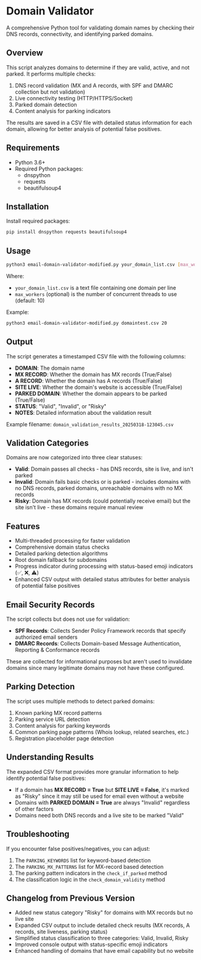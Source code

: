 # Domain Validator

A comprehensive Python tool for validating domain names by checking their DNS records, connectivity, and identifying parked domains.

## Overview

This script analyzes domains to determine if they are valid, active, and not parked. It performs multiple checks:

1. DNS record validation (MX and A records, with SPF and DMARC collection but not validation)
2. Live connectivity testing (HTTP/HTTPS/Socket)
3. Parked domain detection
4. Content analysis for parking indicators

The results are saved in a CSV file with detailed status information for each domain, allowing for better analysis of potential false positives.

## Requirements

- Python 3.6+
- Required Python packages:
  - dnspython
  - requests
  - beautifulsoup4

## Installation

Install required packages:

```bash
pip install dnspython requests beautifulsoup4
```

## Usage

```bash
python3 email-domain-validator-modified.py your_domain_list.csv [max_workers]
```

Where:
- `your_domain_list.csv` is a text file containing one domain per line
- `max_workers` (optional) is the number of concurrent threads to use (default: 10)

Example:
```bash
python3 email-domain-validator-modified.py domaintest.csv 20
```

## Output

The script generates a timestamped CSV file with the following columns:

- **DOMAIN**: The domain name
- **MX RECORD**: Whether the domain has MX records (True/False)
- **A RECORD**: Whether the domain has A records (True/False)
- **SITE LIVE**: Whether the domain's website is accessible (True/False)
- **PARKED DOMAIN**: Whether the domain appears to be parked (True/False)
- **STATUS**: "Valid", "Invalid", or "Risky"
- **NOTES**: Detailed information about the validation result

Example filename: `domain_validation_results_20250318-123045.csv`

## Validation Categories

Domains are now categorized into three clear statuses:

- **Valid**: Domain passes all checks - has DNS records, site is live, and isn't parked
- **Invalid**: Domain fails basic checks or is parked - includes domains with no DNS records, parked domains, unreachable domains with no MX records
- **Risky**: Domain has MX records (could potentially receive email) but the site isn't live - these domains require manual review

## Features

- Multi-threaded processing for faster validation
- Comprehensive domain status checks
- Detailed parking detection algorithms
- Root domain fallback for subdomains
- Progress indicator during processing with status-based emoji indicators (✅, ❌, ⚠️)
- Enhanced CSV output with detailed status attributes for better analysis of potential false positives

## Email Security Records

The script collects but does not use for validation:

- **SPF Records**: Collects Sender Policy Framework records that specify authorized email senders
- **DMARC Records**: Collects Domain-based Message Authentication, Reporting & Conformance records

These are collected for informational purposes but aren't used to invalidate domains since many legitimate domains may not have these configured.

## Parking Detection

The script uses multiple methods to detect parked domains:

1. Known parking MX record patterns
2. Parking service URL detection
3. Content analysis for parking keywords
4. Common parking page patterns (Whois lookup, related searches, etc.)
5. Registration placeholder page detection

## Understanding Results

The expanded CSV format provides more granular information to help identify potential false positives:

- If a domain has **MX RECORD = True** but **SITE LIVE = False**, it's marked as "Risky" since it may still be used for email even without a website
- Domains with **PARKED DOMAIN = True** are always "Invalid" regardless of other factors
- Domains need both DNS records and a live site to be marked "Valid"

## Troubleshooting

If you encounter false positives/negatives, you can adjust:

1. The `PARKING_KEYWORDS` list for keyword-based detection
2. The `PARKING_MX_PATTERNS` list for MX-record based detection
3. The parking pattern indicators in the `check_if_parked` method
4. The classification logic in the `check_domain_validity` method

## Changelog from Previous Version

- Added new status category "Risky" for domains with MX records but no live site
- Expanded CSV output to include detailed check results (MX records, A records, site liveness, parking status)
- Simplified status classification to three categories: Valid, Invalid, Risky
- Improved console output with status-specific emoji indicators
- Enhanced handling of domains that have email capability but no website
